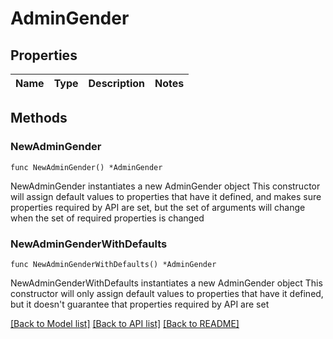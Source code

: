# AdminGender

## Properties

Name | Type | Description | Notes
------------ | ------------- | ------------- | -------------

## Methods

### NewAdminGender

`func NewAdminGender() *AdminGender`

NewAdminGender instantiates a new AdminGender object
This constructor will assign default values to properties that have it defined,
and makes sure properties required by API are set, but the set of arguments
will change when the set of required properties is changed

### NewAdminGenderWithDefaults

`func NewAdminGenderWithDefaults() *AdminGender`

NewAdminGenderWithDefaults instantiates a new AdminGender object
This constructor will only assign default values to properties that have it defined,
but it doesn't guarantee that properties required by API are set


[[Back to Model list]](../README.md#documentation-for-models) [[Back to API list]](../README.md#documentation-for-api-endpoints) [[Back to README]](../README.md)


